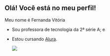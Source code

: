 ## Olá! Você está no meu perfil!

Meu nome é Fernanda Vitória

- Sou professora de tecnologia da 2ª série A; e
  
- Estou cursando [Alura](https://www.alura.com.br/).

  ![](https://media1.tenor.com/m/dlJSiLUJNmsAAAAC/math-calculate.gif)

